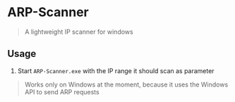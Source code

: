 # ARP-Scanner

> A lightweight IP scanner for windows

## Usage

1. Start `ARP-Scanner.exe` with the IP range it should scan as parameter

> Works only on Windows at the moment, because it uses the Windows API to send ARP requests

